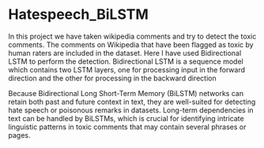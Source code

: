 # Hatespeech_BiLSTM

In this project we have taken wikipedia comments and try to detect the toxic comments. The comments on Wikipedia that have been flagged as toxic by human raters are included in the dataset. Here I have used Bidirectional LSTM to perform the detection. Bidirectional LSTM is a sequence model which contains two LSTM layers, one for processing input in the forward direction and the other for processing in the backward direction

Because Bidirectional Long Short-Term Memory (BiLSTM) networks can retain both past and future context in text, they are well-suited for detecting hate speech or poisonous remarks in datasets. Long-term dependencies in text can be handled by BiLSTMs, which is crucial for identifying intricate linguistic patterns in toxic comments that may contain several phrases or pages. 
